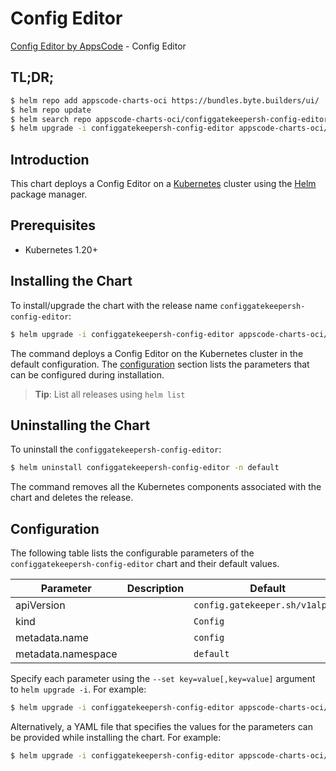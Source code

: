 # Config Editor

[Config Editor by AppsCode](https://appscode.com) - Config Editor

## TL;DR;

```bash
$ helm repo add appscode-charts-oci https://bundles.byte.builders/ui/
$ helm repo update
$ helm search repo appscode-charts-oci/configgatekeepersh-config-editor --version=v0.9.0
$ helm upgrade -i configgatekeepersh-config-editor appscode-charts-oci/configgatekeepersh-config-editor -n default --create-namespace --version=v0.9.0
```

## Introduction

This chart deploys a Config Editor on a [Kubernetes](http://kubernetes.io) cluster using the [Helm](https://helm.sh) package manager.

## Prerequisites

- Kubernetes 1.20+

## Installing the Chart

To install/upgrade the chart with the release name `configgatekeepersh-config-editor`:

```bash
$ helm upgrade -i configgatekeepersh-config-editor appscode-charts-oci/configgatekeepersh-config-editor -n default --create-namespace --version=v0.9.0
```

The command deploys a Config Editor on the Kubernetes cluster in the default configuration. The [configuration](#configuration) section lists the parameters that can be configured during installation.

> **Tip**: List all releases using `helm list`

## Uninstalling the Chart

To uninstall the `configgatekeepersh-config-editor`:

```bash
$ helm uninstall configgatekeepersh-config-editor -n default
```

The command removes all the Kubernetes components associated with the chart and deletes the release.

## Configuration

The following table lists the configurable parameters of the `configgatekeepersh-config-editor` chart and their default values.

|     Parameter      | Description |                  Default                   |
|--------------------|-------------|--------------------------------------------|
| apiVersion         |             | <code>config.gatekeeper.sh/v1alpha1</code> |
| kind               |             | <code>Config</code>                        |
| metadata.name      |             | <code>config</code>                        |
| metadata.namespace |             | <code>default</code>                       |


Specify each parameter using the `--set key=value[,key=value]` argument to `helm upgrade -i`. For example:

```bash
$ helm upgrade -i configgatekeepersh-config-editor appscode-charts-oci/configgatekeepersh-config-editor -n default --create-namespace --version=v0.9.0 --set apiVersion=config.gatekeeper.sh/v1alpha1
```

Alternatively, a YAML file that specifies the values for the parameters can be provided while
installing the chart. For example:

```bash
$ helm upgrade -i configgatekeepersh-config-editor appscode-charts-oci/configgatekeepersh-config-editor -n default --create-namespace --version=v0.9.0 --values values.yaml
```
